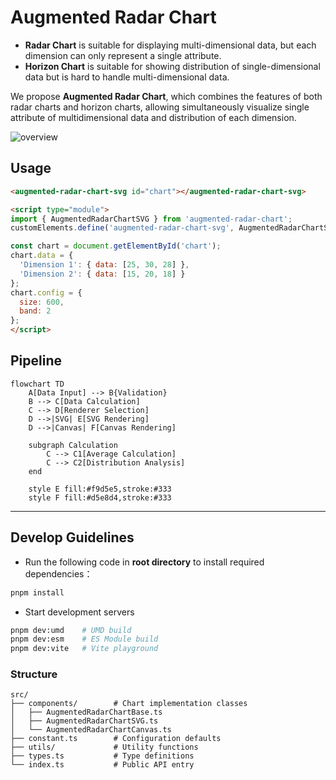 # Augmented Radar Chart

- **Radar Chart** is suitable for displaying multi-dimensional data, but each dimension can only represent a single attribute.
- **Horizon Chart** is suitable for showing distribution of single-dimensional data but is hard to handle multi-dimensional data.


We propose **Augmented Radar Chart**, which combines the features of both radar charts and horizon charts, allowing simultaneously visualize single attribute of multidimensional data and distribution of each dimension.

![overview](https://github.com/user-attachments/assets/344ecd79-3ec8-4af5-a013-f19fa270fd33)

## Usage

```html
<augmented-radar-chart-svg id="chart"></augmented-radar-chart-svg>

<script type="module">
import { AugmentedRadarChartSVG } from 'augmented-radar-chart';
customElements.define('augmented-radar-chart-svg', AugmentedRadarChartSVG);

const chart = document.getElementById('chart');
chart.data = {
  'Dimension 1': { data: [25, 30, 28] },
  'Dimension 2': { data: [15, 20, 18] }
};
chart.config = {
  size: 600,
  band: 2
};
</script>
```
## Pipeline

```mermaid
flowchart TD
    A[Data Input] --> B{Validation}
    B --> C[Data Calculation]
    C --> D[Renderer Selection]
    D -->|SVG| E[SVG Rendering]
    D -->|Canvas| F[Canvas Rendering]
    
    subgraph Calculation
        C --> C1[Average Calculation]
        C --> C2[Distribution Analysis]
    end
    
    style E fill:#f9d5e5,stroke:#333
    style F fill:#d5e8d4,stroke:#333
```

---
## Develop Guidelines
- Run the following code in **root directory** to install required dependencies：
```bash
pnpm install
```
- Start development servers
```bash
pnpm dev:umd    # UMD build
pnpm dev:esm    # ES Module build 
pnpm dev:vite   # Vite playground
```

### Structure

```text
src/
├── components/        # Chart implementation classes
│   ├── AugmentedRadarChartBase.ts
│   ├── AugmentedRadarChartSVG.ts
│   └── AugmentedRadarChartCanvas.ts
├── constant.ts        # Configuration defaults
├── utils/             # Utility functions
├── types.ts           # Type definitions
└── index.ts           # Public API entry
```


